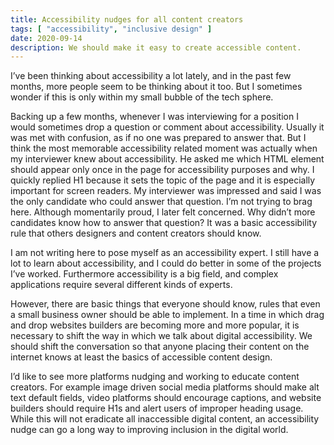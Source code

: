 ```yaml
---
title: Accessibility nudges for all content creators
tags: [ "accessibility", "inclusive design" ]
date: 2020-09-14
description: We should make it easy to create accessible content.
---
```

I’ve been thinking about accessibility a lot lately, and  in the past few months, more people seem to be thinking about it too. But I sometimes wonder if this is only within my small bubble of the tech sphere. 

Backing up a few months, whenever I was interviewing for a position I would sometimes drop a question or comment about accessibility. Usually it was met with confusion, as if no one was prepared to answer that. But I think the most memorable accessibility related moment was actually when my interviewer knew about accessibility. He asked me which HTML element should appear only once in the page for accessibility purposes and why. I quickly replied H1 because it sets the topic of the page and it is especially important for screen readers. My interviewer was impressed and said I was the only candidate who could answer that question.  I’m not trying to brag here. Although momentarily proud, I later felt concerned. Why didn’t more candidates know how to answer that question? It was a basic accessibility rule that others designers and content creators should know.

I am not writing here to pose myself as an accessibility expert. I still have a lot to learn about accessibility, and I could do better in some of the projects I’ve worked. Furthermore accessibility is a big field, and complex applications require several different kinds of experts. 

However, there are basic things that everyone should know, rules that even a small business owner should be able to implement. In a time in which drag and drop websites builders are becoming more and more popular, it is necessary to shift the way in which we talk about digital accessibility.  We should shift the conversation so that anyone placing their content on the internet knows at least the basics of accessible content design.

I’d like to see more platforms nudging and working to educate content creators. For example image driven social media platforms should make alt text default fields, video platforms should encourage captions, and website builders should require H1s and alert users of improper heading usage.  While this will not eradicate all inaccessible digital content, an accessibility nudge can go a long way to improving inclusion in the digital world.